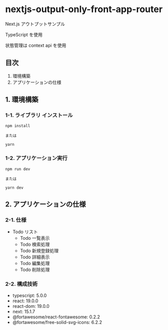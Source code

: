 # nextjs-output-only-front-app-router

Next.js アウトプットサンプル

TypeScript を使用

状態管理は context api を使用

## 目次

1. 環境構築
2. アプリケーションの仕様

## 1. 環境構築

### 1-1. ライブラリ インストール

```
npm install

または

yarn
```

### 1-2. アプリケーション実行

```
npm run dev

または

yarn dev
```

## 2. アプリケーションの仕様

### 2-1. 仕様

- Todo リスト
  - Todo 一覧表示
  - Todo 検索処理
  - Todo 新規登録処理
  - Todo 詳細表示
  - Todo 編集処理
  - Todo 削除処理

### 2-2. 構成技術

- typescript: 5.0.0
- react: 19.0.0
- react-dom: 19.0.0
- next: 15.1.7
- @fortawesome/react-fontawesome: 0.2.2
- @fortawesome/free-solid-svg-icons: 6.2.2
